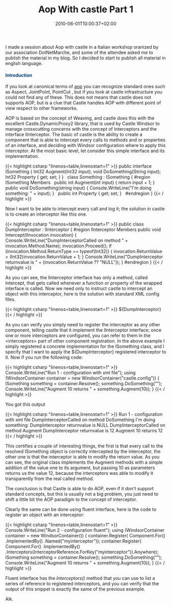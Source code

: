 ﻿---
title: "Aop With castle Part 1"
description: ""
date: 2010-06-01T10:00:37+02:00
draft: false
tags: [Aop,Castle]
categories: [Castle]
---
I made a session about Aop with castle in a Italian workshop oranized by our association DotNetMarche, and some of the attendee asked me to publish the material in my blog. So I decided to start to publish all material in english language.

#### <font color="#004080"><strong>Introduction</strong></font>

If you look at canonical terms of [aop](http://en.wikipedia.org/wiki/Aspect-oriented_programming) you can recognize standard ones such as Aspect, JointPoint, PointCut , but if you look at castle infrastructure you could not find any of these. This does not means that castle does not supports AOP, but is a clue that Castle handles AOP with different point of view respect to other frameworks.

AOP is based on the concept of Weaving, and castle does this with the excellent Castle.DynamicProxy2 library, that is used by Castle Windsor to manage crosscutting concerns with the concept of Interceptors and the interface IInterceptor. The basic of castle is the ability to create a component that is able to intercept every calls to methods and or properties of an interface, and deciding with Windsor configuration where to apply this interceptor. At the most basic level, let consider this simple interface and its implementation.

{{< highlight csharp "linenos=table,linenostart=1" >}}
public interface ISomething
{
Int32 Augment(Int32 input);
void DoSomething(String input);
Int32 Property { get; set; }
}
 
class Something : ISomething
{
#region ISomething Members
 
public int Augment(int input)
{
return input + 1;
}
 
public void DoSomething(string input)
{
Console.WriteLine("I'm doing something: " + input);
}
 
public int Property
{
get;
set;
}
 
#endregion
}
{{< / highlight >}}

Now I want to be able to intercept every call and log it; the solution in castle is to create an interceptor like this one.

{{< highlight csharp "linenos=table,linenostart=1" >}}
public class DumpInterceptor : IInterceptor
{
#region IInterceptor Members
public void Intercept(IInvocation invocation)
{
Console.WriteLine("DumpInterceptorCalled on method " + invocation.Method.Name);
invocation.Proceed();
if (invocation.Method.ReturnType == typeof(Int32))
{
invocation.ReturnValue = (Int32)invocation.ReturnValue + 1;
}
Console.WriteLine("DumpInterceptor returnvalue is " + (invocation.ReturnValue ?? "NULL"));
}
#endregion
}
{{< / highlight >}}

As you can see, the IInterceptor interface has only a method, called Intercept, that gets called whenever a function or property of the wrapped interface is called. Now we need only to instruct castle to intercept an object with this interceptor, here is the solution with standard XML config files.

{{< highlight csharp "linenos=table,linenostart=1" >}}
<component id="BasicElement"
service="TheBasicOfAopWithCastle.TestClasses.ISomething, TheBasicOfAopWithCastle"
type="TheBasicOfAopWithCastle.TestClasses.Something, TheBasicOfAopWithCastle"
lifestyle="singleton">
<interceptors>
<interceptor>${DumpInterceptor}</interceptor>
</interceptors>
</component>
<component id="DumpInterceptor"
service="Castle.Core.Interceptor.IInterceptor, Castle.Core"
type="TheBasicOfAopWithCastle.Interceptors.DumpInterceptor, TheBasicOfAopWithCastle"
lifestyle="singleton">
</component>
{{< / highlight >}}

As you can verify you simply need to register the interceptor as any other component, telling castle that it implement the IInterceptor interface; once one or more interceptors are configured, you can refer to them in the &lt;interceptors&gt; part of other component registration. In the above example I simply registered a concrete implementation for the ISomething class, and I specify that I want to apply the ${DumpInterceptor} registered interceptor to it. Now if you run the following code:

{{< highlight csharp "linenos=table,linenostart=1" >}}
Console.WriteLine("Run 1 - configuration with xml file");
using (WindsorContainer container = new WindsorContainer("castle.config"))
{
ISomething something = container.Resolve<ISomething>();
something.DoSomething("");
Console.WriteLine("Augment 10 returns " + something.Augment(10));
}
{{< / highlight >}}

You got this output

{{< highlight csharp "linenos=table,linenostart=1" >}}
Run 1 - configuration with xml file
DumpInterceptorCalled on method DoSomething
I'm doing something:
DumpInterceptor returnvalue is NULL
DumpInterceptorCalled on method Augment
DumpInterceptor returnvalue is 12
Augment 10 returns 12
{{< / highlight >}}

This certifies a couple of interesting things, the first is that every call to the resolved ISomething object is correctly intercepted by the interceptor, the other one is that the interceptor is able to modify the return value. As you can see, the original class implements the Augment methods with a simple addition of the value one to its argument, but passing 10 as parameters returns us the value 12, because the interceptors was able to modify it transparently from the real called method.

The conclusion is that Castle is able to do AOP, even if it don't support standard concepts, but this is usually not a big problem, you just need to shift a little bit the AOP paradigm to the concept of interceptor.

Clearly the same can be done using fluent interface, here is the code to register an object with an interceptor:

{{< highlight csharp "linenos=table,linenostart=1" >}}
Console.WriteLine("Run 2 - configuration fluent");
using (WindsorContainer container = new WindsorContainer())
{
container.Register(
Component.For<IInterceptor>()
.ImplementedBy<DumpInterceptor>()
.Named("myinterceptor"));
container.Register(
Component.For<ISomething>()
.ImplementedBy<Something>()
.Interceptors(InterceptorReference.ForKey("myinterceptor")).Anywhere);
ISomething something = container.Resolve<ISomething>();
something.DoSomething("");
Console.WriteLine("Augment 10 returns " + something.Augment(10));
}
{{< / highlight >}}

Fluent interface has the *Interceptors()* method that you can use to list a series of reference to registered interceptors, and you can verify that the output of this snippet is exactly the same of the previous example.

Alk.
